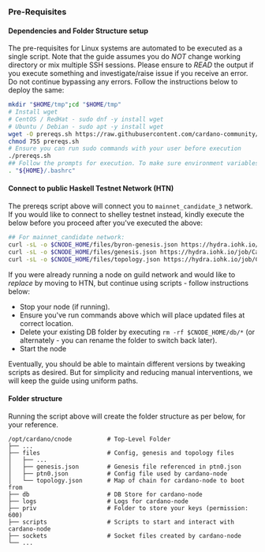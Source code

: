 
### Pre-Requisites

#### Dependencies and Folder Structure setup

The pre-requisites for Linux systems are automated to be executed as a single script. Note that the guide assumes you do *NOT* change working directory or mix multiple SSH sessions.
Please ensure to *READ* the output if you execute something and investigate/raise issue if you receive an error. Do not continue bypassing any errors.
Follow the instructions below to deploy the same:

``` bash
mkdir "$HOME/tmp";cd "$HOME/tmp"
# Install wget
# CentOS / RedHat - sudo dnf -y install wget
# Ubuntu / Debian - sudo apt -y install wget
wget -O prereqs.sh https://raw.githubusercontent.com/cardano-community/guild-operators/master/files/ptn0/scripts/prereqs.sh
chmod 755 prereqs.sh
# Ensure you can run sudo commands with your user before execution
./prereqs.sh
## Follow the prompts for execution. To make sure environment variables are available for session you're running, make sure to source bashrc
. "${HOME}/.bashrc"
```

#### Connect to public Haskell Testnet Network (HTN)

The prereqs script above will connect you to `mainnet_candidate_3` network. If you would like to connect to shelley testnet instead, kindly execute the below before you proceed after you've executed the above:

``` bash
## For mainnet_candidate network:
curl -sL -o $CNODE_HOME/files/byron-genesis.json https://hydra.iohk.io/job/Cardano/iohk-nix/cardano-deployment/latest-finished/download/1/mainnet_candidate_3-byron-genesis.json
curl -sL -o $CNODE_HOME/files/genesis.json https://hydra.iohk.io/job/Cardano/iohk-nix/cardano-deployment/latest-finished/download/1/mainnet_candidate_3-shelley-genesis.json
curl -sL -o $CNODE_HOME/files/topology.json https://hydra.iohk.io/job/Cardano/iohk-nix/cardano-deployment/latest-finished/download/1/mainnet_candidate_3-topology.json
```

If you were already running a node on guild network and would like to *replace* by moving to HTN, but continue using scripts - follow instructions below:

- Stop your node (if running).
- Ensure you've run commands above which will place updated files at correct location.
- Delete your existing DB folder by executing `rm -rf $CNODE_HOME/db/*` (or alternately - you can rename the folder to switch back later).
- Start the node

Eventually, you should be able to maintain different versions by tweaking scripts as desired. But for simplicity and reducing manual interventions, we will keep the guide using uniform paths.

#### Folder structure

Running the script above will create the folder structure as per below, for your reference.

    /opt/cardano/cnode          # Top-Level Folder
    ├── ...
    ├── files                   # Config, genesis and topology files
    │   ├── ...
    │   ├── genesis.json        # Genesis file referenced in ptn0.json
    │   ├── ptn0.json           # Config file used by cardano-node
    │   └── topology.json       # Map of chain for cardano-node to boot from
    ├── db                      # DB Store for cardano-node
    ├── logs                    # Logs for cardano-node
    ├── priv                    # Folder to store your keys (permission: 600)
    ├── scripts                 # Scripts to start and interact with cardano-node
    ├── sockets                 # Socket files created by cardano-node
    └── ...

